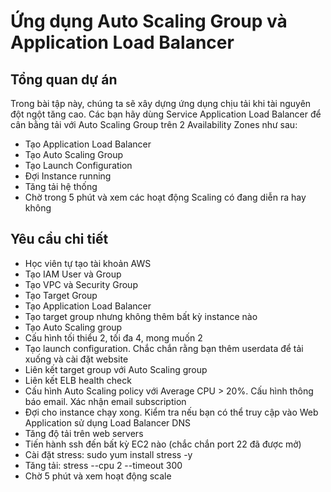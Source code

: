 <h1> Ứng dụng Auto Scaling Group và Application Load Balancer </h1>
<h2> Tổng quan dự án </h2>
Trong bài tập này, chúng ta sẽ xây dựng ứng dụng chịu tải khi tài nguyên đột ngột tăng cao. Các bạn hãy dùng Service Application Load Balancer để cân bằng tải với Auto Scaling Group trên 2 Availability Zones như sau:

<ul>
<li> Tạo Application Load Balancer </li> 
<li>Tạo Auto Scaling Group </li>
<li>Tạo Launch Configuration</li>
<li>Đợi Instance running</li>
<li>Tăng tải hệ thống</li>
<li>Chờ trong 5 phút và xem các hoạt động Scaling có đang diễn ra hay không</li>
</ul>

<h2> Yêu cầu chi tiết</h2>
<ul>
<li>Học viên tự tạo tài khoản AWS</li>
<li>Tạo IAM User và Group</li>
 <li> Tạo VPC và Security Group</li>
<li>  Tạo Target Group</li>
<li>Tạo Application Load Balancer</li>
<li>Tạo target group nhưng không thêm bất kỳ instance nào</li>
<li>Tạo Auto Scaling group</li>
<li>Cấu hình tối thiểu 2, tối đa 4, mong muốn 2</li>
<li>Tạo launch configuration. Chắc chắn rằng bạn thêm userdata để tải xuống và cài đặt website</li>
<li>Liên kết target group với Auto Scaling group</li>
<li>Liên kết ELB health check</li>
<li>Cấu hình Auto Scaling policy với Average CPU > 20%. Cấu hình thông báo email. Xác nhận email subscription</li>
<li>Đợi cho instance chạy xong. Kiểm tra nếu bạn có thể truy cập vào Web Application sử dụng Load Balancer DNS</li>
<li>Tăng độ tải trên web servers</li>
<li>Tiến hành ssh đến bất kỳ EC2 nào (chắc chắn port 22 đã được mở)</li>
<li>Cài đặt stress: sudo yum install stress -y</li>
<li>Tăng tải: stress --cpu 2 --timeout 300</li>
<li>Chờ 5 phút và xem hoạt động scale</li>
</ul>
